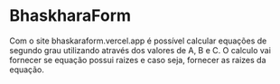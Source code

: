 # BhaskharaForm

Com o site bhaskaraform.vercel.app é possível calcular equações de segundo grau utilizando através dos valores de A, B e C.
O calculo vai fornecer se equação possui raizes e caso seja, fornecer as raizes da equação.  
